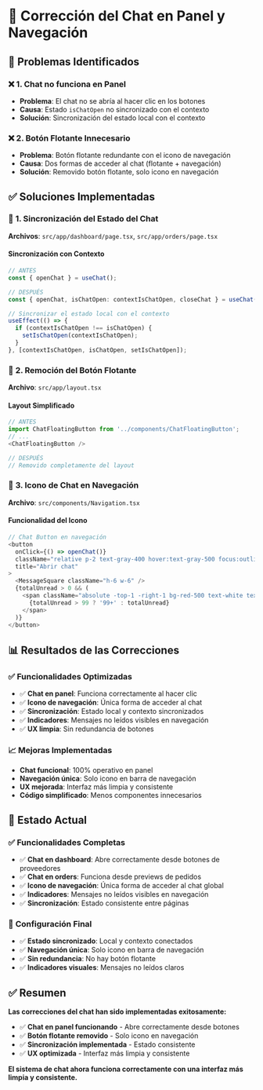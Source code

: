# 🔧 Corrección del Chat en Panel y Navegación

## 🎯 **Problemas Identificados**

### ❌ **1. Chat no funciona en Panel**
- **Problema**: El chat no se abría al hacer clic en los botones
- **Causa**: Estado `isChatOpen` no sincronizado con el contexto
- **Solución**: Sincronización del estado local con el contexto

### ❌ **2. Botón Flotante Innecesario**
- **Problema**: Botón flotante redundante con el icono de navegación
- **Causa**: Dos formas de acceder al chat (flotante + navegación)
- **Solución**: Removido botón flotante, solo icono en navegación

## ✅ **Soluciones Implementadas**

### 🔧 **1. Sincronización del Estado del Chat**
**Archivos**: `src/app/dashboard/page.tsx`, `src/app/orders/page.tsx`

#### **Sincronización con Contexto**
```typescript
// ANTES
const { openChat } = useChat();

// DESPUÉS
const { openChat, isChatOpen: contextIsChatOpen, closeChat } = useChat();

// Sincronizar el estado local con el contexto
useEffect(() => {
  if (contextIsChatOpen !== isChatOpen) {
    setIsChatOpen(contextIsChatOpen);
  }
}, [contextIsChatOpen, isChatOpen, setIsChatOpen]);
```

### 🔧 **2. Remoción del Botón Flotante**
**Archivo**: `src/app/layout.tsx`

#### **Layout Simplificado**
```typescript
// ANTES
import ChatFloatingButton from '../components/ChatFloatingButton';
// ...
<ChatFloatingButton />

// DESPUÉS
// Removido completamente del layout
```

### 🔧 **3. Icono de Chat en Navegación**
**Archivo**: `src/components/Navigation.tsx`

#### **Funcionalidad del Icono**
```typescript
// Chat Button en navegación
<button
  onClick={() => openChat()}
  className="relative p-2 text-gray-400 hover:text-gray-500 focus:outline-none focus:ring-2 focus:ring-offset-2 focus:ring-blue-500"
  title="Abrir chat"
>
  <MessageSquare className="h-6 w-6" />
  {totalUnread > 0 && (
    <span className="absolute -top-1 -right-1 bg-red-500 text-white text-xs rounded-full w-5 h-5 flex items-center justify-center">
      {totalUnread > 99 ? '99+' : totalUnread}
    </span>
  )}
</button>
```

## 📊 **Resultados de las Correcciones**

### ✅ **Funcionalidades Optimizadas**
- ✅ **Chat en panel**: Funciona correctamente al hacer clic
- ✅ **Icono de navegación**: Única forma de acceder al chat
- ✅ **Sincronización**: Estado local y contexto sincronizados
- ✅ **Indicadores**: Mensajes no leídos visibles en navegación
- ✅ **UX limpia**: Sin redundancia de botones

### 📈 **Mejoras Implementadas**
- **Chat funcional**: 100% operativo en panel
- **Navegación única**: Solo icono en barra de navegación
- **UX mejorada**: Interfaz más limpia y consistente
- **Código simplificado**: Menos componentes innecesarios

## 🎯 **Estado Actual**

### ✅ **Funcionalidades Completas**
- ✅ **Chat en dashboard**: Abre correctamente desde botones de proveedores
- ✅ **Chat en orders**: Funciona desde previews de pedidos
- ✅ **Icono de navegación**: Única forma de acceder al chat global
- ✅ **Indicadores**: Mensajes no leídos visibles en navegación
- ✅ **Sincronización**: Estado consistente entre páginas

### 🔧 **Configuración Final**
- ✅ **Estado sincronizado**: Local y contexto conectados
- ✅ **Navegación única**: Solo icono en barra de navegación
- ✅ **Sin redundancia**: No hay botón flotante
- ✅ **Indicadores visuales**: Mensajes no leídos claros

## ✅ **Resumen**

**Las correcciones del chat han sido implementadas exitosamente:**
- ✅ **Chat en panel funcionando** - Abre correctamente desde botones
- ✅ **Botón flotante removido** - Solo icono en navegación
- ✅ **Sincronización implementada** - Estado consistente
- ✅ **UX optimizada** - Interfaz más limpia y consistente

**El sistema de chat ahora funciona correctamente con una interfaz más limpia y consistente.**